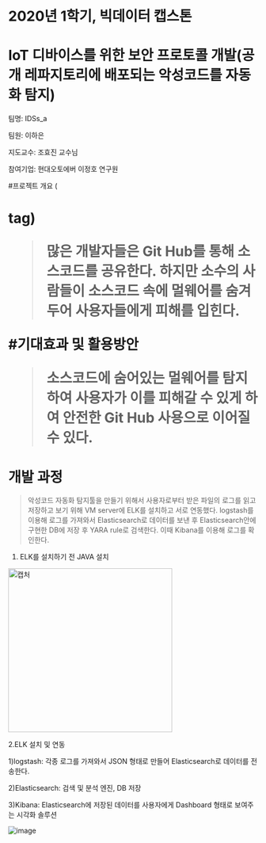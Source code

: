 # 2020년 1학기, 빅데이터 캡스톤
# IoT 디바이스를 위한 보안 프로토콜 개발(공개 레파지토리에 배포되는 악성코드를 자동화 탐지)
팀명: IDSs_a 

팀원: 이하은

지도교수: 조효진 교수님

참여기업: 현대오토에버 이정호 연구원


#프로젝트 개요 (<h1> tag)
>많은 개발자들은 Git Hub를 통해 소스코드를 공유한다. 하지만 소수의 사람들이 소스코드 속에 멀웨어를 숨겨두어 사용자들에게 피해를 입힌다.

#기대효과 및 활용방안
>소스코드에 숨어있는 멀웨어를 탐지하여 사용자가 이를 피해갈 수 있게 하여 안전한 Git Hub 사용으로 이어질 수 있다.

# 개발 과정
>악성코드 자동화 탐지툴을 만들기 위해서 사용자로부터 받은 파일의 로그를 읽고 저장하고 보기 위해 VM server에 ELK를 설치하고 서로 연동했다. 
>logstash를 이용해 로그를 가져와서 Elasticsearch로 데이터를 보낸 후 Elasticsearch안에 구현한 DB에 저장 후 YARA rule로 검색한다. 이때 Kibana를 이용해 로그를 확인한다. 

1. ELK를 설치하기 전 JAVA 설치

<img width="331" alt="캡처" src="https://user-images.githubusercontent.com/59590254/80512820-0d1a3d80-89b9-11ea-9954-b580a09ae94f.PNG">

2.ELK 설치 및 연동

1)logstash: 각종 로그를 가져와서 JSON 형태로 만들어 Elasticsearch로 데이터를 전송한다.

2)Elasticsearch: 검색 및 분석 엔진, DB 저장

3)Kibana: Elasticsearch에 저장된 데이터를 사용자에게 Dashboard 형태로 보여주는 시각화 솔루션

![image](https://user-images.githubusercontent.com/59590254/80515068-57e98480-89bc-11ea-82b3-cb07a0b3434f.png)



